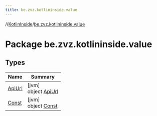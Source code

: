 ```yaml
---
title: be.zvz.kotlininside.value
---
```

//[KotlinInside](../../index.html)/[be.zvz.kotlininside.value](index.html)

# Package be.zvz.kotlininside.value

## Types

| Name | Summary |
|---|---|
| [ApiUrl](-api-url/index.html) | [jvm]<br>object [ApiUrl](-api-url/index.html) |
| [Const](-const/index.html) | [jvm]<br>object [Const](-const/index.html) |

